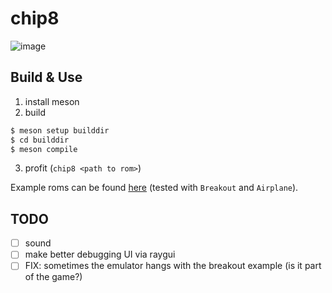 # chip8
![image](https://github.com/paulfrische/chip8/assets/61984114/e5b727ab-5e6b-4063-a1c4-507eb1cdea61)

## Build & Use
1. install meson
2. build
```bash
$ meson setup builddir
$ cd builddir
$ meson compile
```
3. profit (`chip8 <path to rom>`)

Example roms can be found [here](https://github.com/kripod/chip8-roms) (tested with `Breakout` and `Airplane`).

## TODO
- [ ] sound
- [ ] make better debugging UI via raygui
- [ ] FIX: sometimes the emulator hangs with the breakout example (is it part of the game?)
